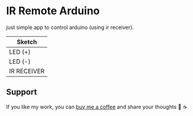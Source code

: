 # IR Remote Arduino

just simple app to control arduino (using ir receiver).

|            Sketch             |
|-------------------------------|
| LED (+)     | PIN 13          |
| LED (-)     | GND             |
| IR RECEIVER | PIN 12, GND, 5V |

## Support

If you like my work, you can [buy me a coffee](https://www.buymeacoffee.com/kudanil) and share your thoughts 🎉 ☕